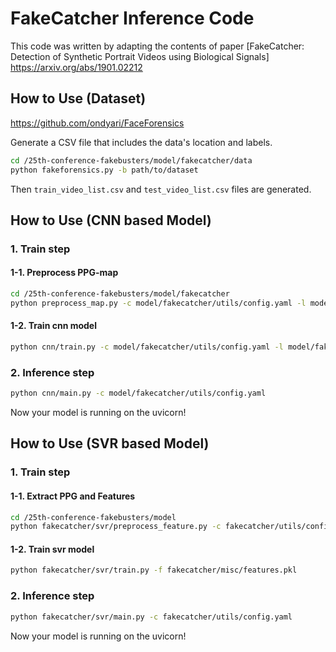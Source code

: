 # FakeCatcher Inference Code

This code was written by adapting the contents of paper [FakeCatcher: Detection of Synthetic Portrait Videos using Biological Signals] https://arxiv.org/abs/1901.02212 

## How to Use (Dataset)

https://github.com/ondyari/FaceForensics

Generate a CSV file that includes the data's location and labels.

```bash
cd /25th-conference-fakebusters/model/fakecatcher/data
python fakeforensics.py -b path/to/dataset
```
Then `train_video_list.csv` and `test_video_list.csv` files are generated. 

## How to Use (CNN based Model)

### 1. Train step

#### 1-1. Preprocess PPG-map
```bash
cd /25th-conference-fakebusters/model/fakecatcher
python preprocess_map.py -c model/fakecatcher/utils/config.yaml -l model/fakecatcher/data/ppg_map.log -o model/fakecatcher/data
```

#### 1-2. Train cnn model
```bash
python cnn/train.py -c model/fakecatcher/utils/config.yaml -l model/fakecatcher/data/ppg_cnn.log -i model/fakecatcher/data/ppg_maps.json -o model/fakecatcher/model_state.pt
```

### 2. Inference step
```bash
python cnn/main.py -c model/fakecatcher/utils/config.yaml
```

Now your model is running on the uvicorn!


## How to Use (SVR based Model)

### 1. Train step

#### 1-1. Extract PPG and Features
```bash
cd /25th-conference-fakebusters/model
python fakecatcher/svr/preprocess_feature.py -c fakecatcher/utils/config.yaml -d fakecatcher/data/train_video_list.csv
```

#### 1-2. Train svr model
```bash
python fakecatcher/svr/train.py -f fakecatcher/misc/features.pkl
```
### 2. Inference step
```bash
python fakecatcher/svr/main.py -c fakecatcher/utils/config.yaml
```

Now your model is running on the uvicorn!
